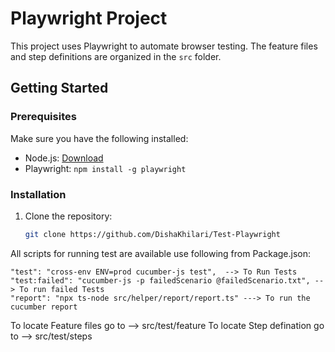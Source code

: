 # Playwright Project

This project uses Playwright to automate browser testing. The feature files and step definitions are organized in the `src` folder.

## Getting Started

### Prerequisites

Make sure you have the following installed:

- Node.js: [Download](https://nodejs.org/)
- Playwright: `npm install -g playwright`

### Installation

1. Clone the repository:

   ```bash
   git clone https://github.com/DishaKhilari/Test-Playwright

All scripts for running test are available use following from Package.json:

    "test": "cross-env ENV=prod cucumber-js test",  --> To Run Tests
    "test:failed": "cucumber-js -p failedScenario @failedScenario.txt", --> To run failed Tests
    "report": "npx ts-node src/helper/report/report.ts" ---> To run the cucumber report

To locate Feature files go to --> src/test/feature
To locate Step defination go to --> src/test/steps
